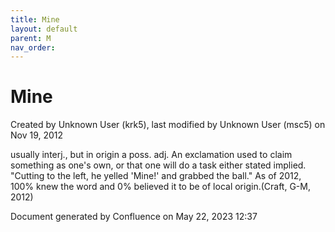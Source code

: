```yaml
---
title: Mine
layout: default
parent: M
nav_order:
---
```


# Mine

Created by  Unknown User (krk5), last modified by  Unknown User (msc5) on Nov 19, 2012

usually interj., but in origin a poss. adj. An exclamation used to claim something as one's own, or that one will do a task either stated implied.  &quot;Cutting to the left, he yelled 'Mine!' and grabbed the ball.&quot; As of 2012, 100% knew the word and 0% believed it to be of local origin.(Craft, G-M, 2012)

Document generated by Confluence on May 22, 2023 12:37



